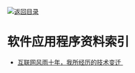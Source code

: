[![返回目录](https://parg.co/UGo)](https://parg.co/b4z) 
 


 


 


 



# 软件应用程序资料索引



- [互联网风雨十年，我所经历的技术变迁 ](http://zhangtielei.com/posts/blog-mobile-to-ai.html?hmsr=toutiao.io&utm_medium=toutiao.io&utm_source=toutiao.io)
